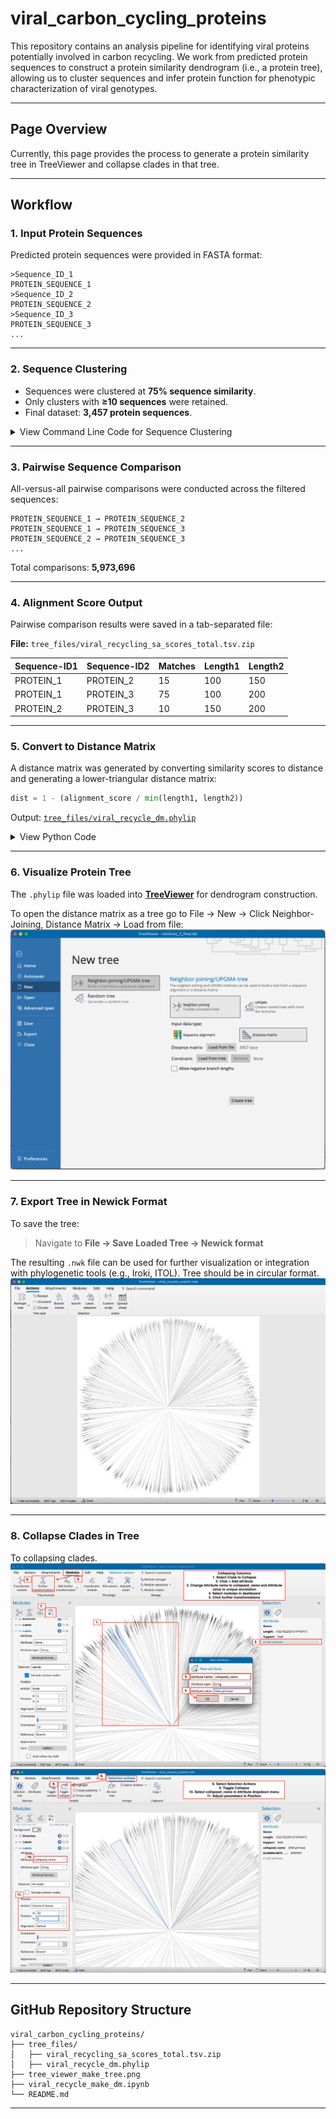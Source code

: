 # viral\_carbon\_cycling\_proteins

This repository contains an analysis pipeline for identifying viral proteins potentially involved in carbon recycling. We work from predicted protein sequences to construct a protein similarity dendrogram (i.e., a protein tree), allowing us to cluster sequences and infer protein function for phenotypic characterization of viral genotypes.

---

## Page Overview

Currently, this page provides the process to generate a protein similarity tree in TreeViewer and collapse clades in that tree. 

---

## Workflow

### 1. Input Protein Sequences

Predicted protein sequences were provided in FASTA format:

```plaintext
>Sequence_ID_1
PROTEIN_SEQUENCE_1
>Sequence_ID_2
PROTEIN_SEQUENCE_2
>Sequence_ID_3
PROTEIN_SEQUENCE_3
...
```

---

### 2. Sequence Clustering

* Sequences were clustered at **75% sequence similarity**.
* Only clusters with **≥10 sequences** were retained.
* Final dataset: **3,457 protein sequences**.

<details>
<summary>View Command Line Code for Sequence Clustering</summary>

```linux
# We used MMseqs2 to cluster sequences at 75% sequence similarity 

## 1. Install mmseqs2
brew install mmseqs2

## 2. Create a database from our sequence fasta for clustering
mmseqs createdb our_sequence_file.fa seqDB

## 3. Cluster at 75% sequence identity for 80% coverage of the shorter sequence
mmseqs linclust \
  seqDB \
  clusterDB \
  tmp \
  --min-seq-id 0.75 \
  -c 0.8 \
  --cov-mode 1
  
## 4.  Export cluster assignments to TSV
mmseqs createtsv seqDB seqDB clusterDB clusters.tsv

## 5. Filter for clusters with ≥10 members
awk '{count[$1]++; lines[NR]=$0; cluster[NR]=$1} END {for (i=1; i<=NR; i++) if (count[cluster[i]] >= 10) print lines[i]}' clusters.tsv > clusters_filtered.tsv

```

</details>

---

### 3. Pairwise Sequence Comparison

All-versus-all pairwise comparisons were conducted across the filtered sequences:

```plaintext
PROTEIN_SEQUENCE_1 → PROTEIN_SEQUENCE_2  
PROTEIN_SEQUENCE_1 → PROTEIN_SEQUENCE_3  
PROTEIN_SEQUENCE_2 → PROTEIN_SEQUENCE_3  
...
```

Total comparisons: **5,973,696**

---

### 4. Alignment Score Output

Pairwise comparison results were saved in a tab-separated file:

**File:** `tree_files/viral_recycling_sa_scores_total.tsv.zip`

| Sequence-ID1 | Sequence-ID2 | Matches | Length1 | Length2 |
| ------------ | ------------ | ------- | ------- | ------- |
| PROTEIN\_1   | PROTEIN\_2   | 15      | 100     | 150     |
| PROTEIN\_1   | PROTEIN\_3   | 75      | 100     | 200     |
| PROTEIN\_2   | PROTEIN\_3   | 10      | 150     | 200     |

---

### 5. Convert to Distance Matrix

A distance matrix was generated by converting similarity scores to distance and generating a lower-triangular distance matrix:

```python
dist = 1 - (alignment_score / min(length1, length2))
```

Output: [`tree_files/viral_recycle_dm.phylip`](tree_files/viral_recycle_dm.phylip)

<details>
<summary>View Python Code</summary>

```python
import pandas as pd
import numpy as np

df = pd.read_csv("viral_recycling_sa_scores_total.tsv", sep="\t", header=None,
                 names=["seq_1", "seq_2", "alignment", "seq_1_len", "seq_2_len"])

seqs = sorted(set(df["seq_1"]).union(df["seq_2"]))
dist_matrix = pd.DataFrame(np.nan, index=seqs, columns=seqs)

for _, row in df.iterrows():
    s1, s2 = row["seq_1"], row["seq_2"]
    aln = row["alignment"]
    l1, l2 = row["seq_1_len"], row["seq_2_len"]
    dist = 1 - (aln / min(l1, l2))
    if s1 != s2:
        if seqs.index(s1) > seqs.index(s2):
            dist_matrix.loc[s1, s2] = dist
        else:
            dist_matrix.loc[s2, s1] = dist

for s in seqs:
    dist_matrix.loc[s, s] = 0.0

with open('./viral_recycle_dm.phylip', 'w') as f:
    f.write(f"{len(seqs)}\n")
    for i, label in enumerate(seqs):
        values = " ".join(f"{dist_matrix.iloc[i, j]:.5f}" for j in range(i + 1))
        f.write(f"{label} {values}\n")
```

</details>

---

### 6. Visualize Protein Tree

The `.phylip` file was loaded into [**TreeViewer**](https://github.com/arklumpus/TreeViewer) for dendrogram construction.

To open the distance matrix as a tree go to File -> New -> Click Neighbor-Joining, Distance Matrix -> Load from file:
![TreeViewer Example](./screenshots/tree_viewer_make_tree.png)

---

### 7. Export Tree in Newick Format

To save the tree:

> Navigate to **File → Save Loaded Tree → Newick format**

The resulting `.nwk` file can be used for further visualization or integration with phylogenetic tools (e.g., Iroki, ITOL). Tree should be in circular format.
![TreeViewer Example](./screenshots/final_tree.png)

---

### 8. Collapse Clades in Tree

To collapsing clades.
![TreeViewer tree collapse](./screenshots/collapse_clades.png)
![TreeViewer tree collapse2](./screenshots/collapse_2.png)

---

## GitHub Repository Structure

```
viral_carbon_cycling_proteins/
├── tree_files/
│   ├── viral_recycling_sa_scores_total.tsv.zip
│   ├── viral_recycle_dm.phylip
├── tree_viewer_make_tree.png
├── viral_recycle_make_dm.ipynb
└── README.md
```

---
